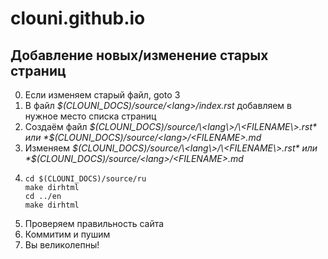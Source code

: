 # clouni.github.io


## Добавление новых/изменение старых страниц

0. Если изменяем старый файл, goto 3
1. В файл *$(CLOUNI_DOCS)/source/\<lang\>/index.rst* добавляем <FILENAME> в нужное место списка страниц
2. Создаём файл *$(CLOUNI_DOCS)/source/\<lang\>/\<FILENAME\>.rst* или *$(CLOUNI_DOCS)/source/\<lang\>/\<FILENAME\>.md*
3. Изменяем *$(CLOUNI_DOCS)/source/\<lang\>/\<FILENAME\>.rst* или *$(CLOUNI_DOCS)/source/\<lang\>/\<FILENAME\>.md*
4.  
    ~~~
    cd $(CLOUNI_DOCS)/source/ru
    make dirhtml
    cd ../en
    make dirhtml
    ~~~
5. Проверяем правильность сайта
6. Коммитим и пушим    
7. Вы великолепны!
